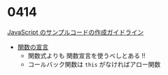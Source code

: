 # 0414

[JavaScript のサンプルコードの作成ガイドライン](https://developer.mozilla.org/ja/docs/MDN/Writing_guidelines/Code_style_guide/JavaScript)

- [関数の宣言](https://developer.mozilla.org/ja/docs/MDN/Writing_guidelines/Code_style_guide/JavaScript#%E9%96%A2%E6%95%B0%E3%81%AE%E5%AE%A3%E8%A8%80)
  - 関数式よりも 関数宣言を使うべしとある !!
  - コールバック関数は `this` がなければアロー関数
